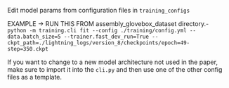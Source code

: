 Edit model params from configuration files in `training_configs`

EXAMPLE -> RUN THIS FROM assembly_glovebox_dataset directory.-
`python -m training.cli fit --config ./training/config.yml --data.batch_size=5 --trainer.fast_dev_run=True --ckpt_path=./lightning_logs/version_8/checkpoints/epoch=49-step=350.ckpt`

If you want to change to a new model architecture not used in the paper, make sure to import it into the `cli.py` and then use one of the other config files as a template. 